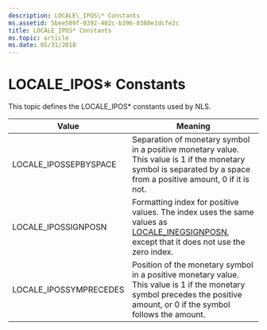 ```yaml
---
description: LOCALE\_IPOS\* Constants
ms.assetid: 5bee509f-0392-402c-b396-0380e1dcfe2c
title: LOCALE_IPOS* Constants
ms.topic: article
ms.date: 05/31/2018
---
```


# LOCALE\_IPOS\* Constants

This topic defines the LOCALE\_IPOS\* constants used by NLS.



| Value                   | Meaning                                                                                                                                                                   |
|-------------------------|---------------------------------------------------------------------------------------------------------------------------------------------------------------------------|
| LOCALE\_IPOSSEPBYSPACE  | Separation of monetary symbol in a positive monetary value. This value is 1 if the monetary symbol is separated by a space from a positive amount, 0 if it is not.        |
| LOCALE\_IPOSSIGNPOSN    | Formatting index for positive values. The index uses the same values as [LOCALE\_INEGSIGNPOSN](locale-ineg-constants.md), except that it does not use the zero index.    |
| LOCALE\_IPOSSYMPRECEDES | Position of the monetary symbol in a positive monetary value. This value is 1 if the monetary symbol precedes the positive amount, or 0 if the symbol follows the amount. |



 

 

 



